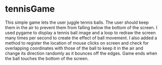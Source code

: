 # tennisGame
This simple game lets the user juggle tennis balls. The user should keep them in the air to prevent them from falling below the bottom of the screen. I used pygame to display a tennis ball image and a loop to redraw the screen many times per second to create the effect of ball movement. I also added a method to register the location of mouse clicks on screen and check for overlapping coordinates with those of the ball to keep it in the air and change its direction randomly as it bounces off the edges. Game ends when the ball touches the bottom of the screen.
